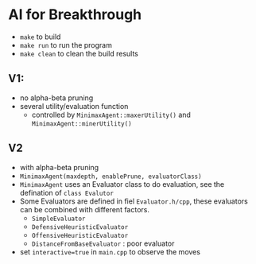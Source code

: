 
# AI for Breakthrough

- `make` to build
- `make run` to run the program
- `make clean` to clean the build results

## V1:
- no alpha-beta pruning
 - several utility/evaluation function
     - controlled by `MinimaxAgent::maxerUtility()` and `MinimaxAgent::minerUtility()`

## V2
- with alpha-beta pruning
- `MinimaxAgent(maxdepth, enablePrune, evaluatorClass)`
- `MinimaxAgent` uses an Evaluator class to do evaluation, see the defination of `class Evalutor`
- Some Evaluators are defined in fiel `Evaluator.h/cpp`, these evaluators can be combined with different factors.
    - `SimpleEvaluator`
    - `DefensiveHeuristicEvaluator`
    - `OffensiveHeuristicEvaluator`
    - `DistanceFromBaseEvaluator` : poor evaluator
- set `interactive=true` in `main.cpp` to observe the moves
